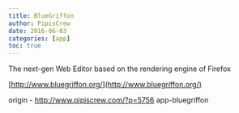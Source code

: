 ```yaml
---
title: BlueGriffon
author: PipisCrew
date: 2016-06-03
categories: [app]
toc: true
---
```


The next-gen Web Editor based on the rendering engine of Firefox

[http://www.bluegriffon.org/](http://www.bluegriffon.org/)

origin - http://www.pipiscrew.com/?p=5756 app-bluegriffon
